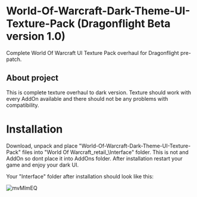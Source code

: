 # World-Of-Warcraft-Dark-Theme-UI-Texture-Pack (Dragonflight Beta version 1.0)
Complete World Of Warcraft UI Texture Pack overhaul for Dragonflight pre-patch.

## About project
This is complete texture overhaul to dark version. Texture should work with every AddOn available and there should not be any problems with compatibility. 

# Installation
Download, unpack and place "World-Of-Warcraft-Dark-Theme-UI-Texture-Pack" files into "World Of Warcraft\_retail_\Interface\" folder. This is not and AddOn so dont place it into AddOns folder. After installation restart your game and enjoy your dark UI.

Your "Interface" folder after installation should look like this:

![mvMlmEQ](https://user-images.githubusercontent.com/34164362/165373357-130a4599-6f5c-4e14-8664-1f348a50aa4a.png)
